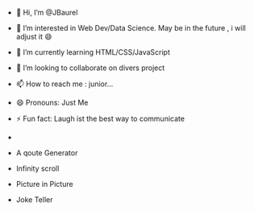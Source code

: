 - 👋 Hi, I’m @JBaurel
- 👀 I’m interested in Web Dev/Data Science. May be in the future , i will adjust it 😄
- 🌱 I’m currently learning HTML/CSS/JavaScript
- 💞️ I’m looking to collaborate on divers project
- 📫 How to reach me : junior...
- 😄 Pronouns: Just Me
- ⚡ Fun fact: Laugh ist the best way to communicate

- <!-- Some of my Prpjects -->
-   A qoute Generator
-   Infinity scroll
-   Picture in Picture
-   Joke Teller

